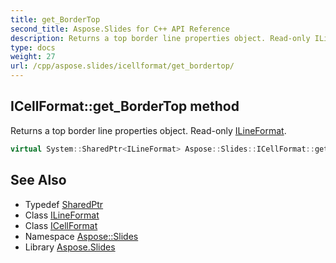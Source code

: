 ```yaml
---
title: get_BorderTop
second_title: Aspose.Slides for C++ API Reference
description: Returns a top border line properties object. Read-only ILineFormat.
type: docs
weight: 27
url: /cpp/aspose.slides/icellformat/get_bordertop/
---
```

## ICellFormat::get_BorderTop method


Returns a top border line properties object. Read-only [ILineFormat](../../ilineformat/).

```cpp
virtual System::SharedPtr<ILineFormat> Aspose::Slides::ICellFormat::get_BorderTop()=0
```

## See Also

* Typedef [SharedPtr](../../../system/sharedptr/)
* Class [ILineFormat](../../ilineformat/)
* Class [ICellFormat](../)
* Namespace [Aspose::Slides](../../)
* Library [Aspose.Slides](../../../)
